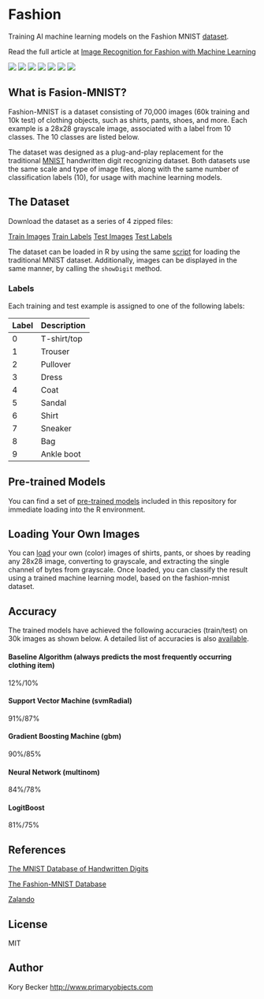 Fashion
=======

Training AI machine learning models on the Fashion MNIST [dataset](https://github.com/zalandoresearch/fashion-mnist).

Read the full article at [Image Recognition for Fashion with Machine Learning](http://www.primaryobjects.com/2017/10/23/image-recognition-for-fashion-with-machine-learning/)

![](/data/test/pants1-28x28.png)
![](/data/test/pants2-28x28.png)
![](/data/test/shirt1-28x28.png)
![](/data/test/shirt2-28x28.png)
![](/data/test/shirt3-28x28.png)
![](/data/test/sneaker1-28x28.png)
![](/data/test/sneaker2-28x28.png)

## What is Fasion-MNIST?

Fashion-MNIST is a dataset consisting of 70,000 images (60k training and 10k test) of clothing objects, such as shirts, pants, shoes, and more. Each example is a 28x28 grayscale image, associated with a label from 10 classes. The 10 classes are listed below.

The dataset was designed as a plug-and-play replacement for the traditional [MNIST](http://yann.lecun.com/exdb/mnist/) handwritten digit recognizing dataset. Both datasets use the same scale and type of image files, along with the same number of classification labels (10), for usage with machine learning models.

## The Dataset

Download the dataset as a series of 4 zipped files:

[Train Images](/data/train-images-idx3-ubyte.gz)
[Train Labels](/data/train-labels-idx1-ubyte.gz)
[Test Images](/data/t10k-images-idx3-ubyte.gz)
[Test Labels](/data/t10k-labels-idx1-ubyte.gz)

The dataset can be loaded in R by using the same [script](https://gist.github.com/brendano/39760) for loading the traditional MNIST dataset. Additionally, images can be displayed in the same manner, by calling the `showDigit` method.

### Labels

Each training and test example is assigned to one of the following labels:

| Label | Description |
| --- | --- |
| 0 | T-shirt/top |
| 1 | Trouser |
| 2 | Pullover |
| 3 | Dress |
| 4 | Coat |
| 5 | Sandal |
| 6 | Shirt |
| 7 | Sneaker |
| 8 | Bag |
| 9 | Ankle boot |

## Pre-trained Models

You can find a set of [pre-trained models](https://github.com/primaryobjects/fashion/tree/master/data/models) included in this repository for immediate loading into the R environment.

## Loading Your Own Images

You can [load](https://gist.github.com/primaryobjects/06c2deca989af9c1acf735521ba9db81#file-readpng2-r) your own (color) images of shirts, pants, or shoes by reading any 28x28 image, converting to grayscale, and extracting the single channel of bytes from grayscale. Once loaded, you can classify the result using a trained machine learning model, based on the fashion-mnist dataset.

## Accuracy

The trained models have achieved the following accuracies (train/test) on 30k images as shown below. A detailed list of accuracies is also [available](https://github.com/zalandoresearch/fashion-mnist#benchmark).

#### Baseline Algorithm (always predicts the most frequently occurring clothing item)
12%/10%

#### Support Vector Machine (svmRadial)
91%/87%

#### Gradient Boosting Machine (gbm)
90%/85%

#### Neural Network (multinom)
84%/78%

#### LogitBoost
81%/75%

## References

[The MNIST Database of Handwritten Digits](http://yann.lecun.com/exdb/mnist/)

[The Fashion-MNIST Database](https://github.com/zalandoresearch/fashion-mnist)

[Zalando](https://jobs.zalando.com/tech/)

## License

MIT

## Author

Kory Becker
http://www.primaryobjects.com
